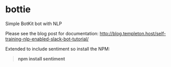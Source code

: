 # bottie
Simple BotKit bot with NLP

Please see the blog post for documentation: http://blog.templeton.host/self-training-nlp-enabled-slack-bot-tutorial/


Extended to include sentiment so install the NPM: 

  >**npm install sentiment**

